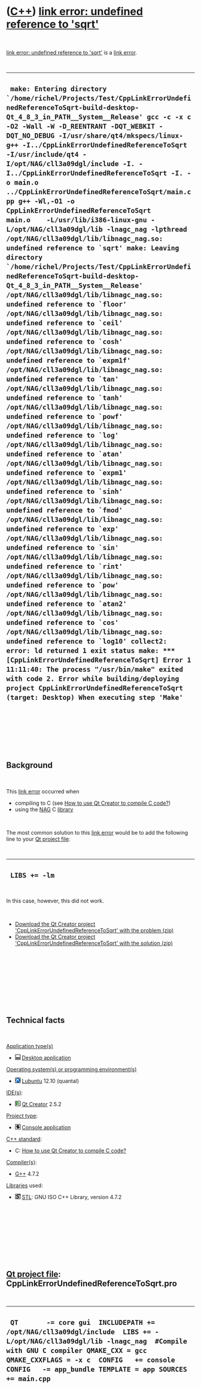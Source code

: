 
 

 

 

 

 

([C++](Cpp.md)) [link error: undefined reference to 'sqrt'](CppLinkErrorUndefinedReferenceToSqrt.md)
======================================================================================================

 

[link error: undefined reference to
'sqrt'](CppLinkErrorUndefinedReferenceToSqrt.md) is a [link
error](CppLinkError.md).

 

  -----------------------------------------------------------------------------------------------------------------------------------------------------------------------------------------------------------------------------------------------------------------------------------------------------------------------------------------------------------------------------------------------------------------------------------------------------------------------------------------------------------------------------------------------------------------------------------------------------------------------------------------------------------------------------------------------------------------------------------------------------------------------------------------------------------------------------------------------------------------------------------------------------------------------------------------------------------------------------------------------------------------------------------------------------------------------------------------------------------------------------------------------------------------------------------------------------------------------------------------------------------------------------------------------------------------------------------------------------------------------------------------------------------------------------------------------------------------------------------------------------------------------------------------------------------------------------------------------------------------------------------------------------------------------------------------------------------------------------------------------------------------------------------------------------------------------------------------------------------------------------------------------------------------------------------------------------------------------------------------------------------------------------------------------------------------------------------------------------------------------------------------------------------------------------------------------------------------------------------------------------------------------------------------------------------------------------------------------------------------------------------------------------------------------------------------------------------------------------------------------
  ``  make: Entering directory `/home/richel/Projects/Test/CppLinkErrorUndefinedReferenceToSqrt-build-desktop-Qt_4_8_3_in_PATH__System__Release' gcc -c -x c -O2 -Wall -W -D_REENTRANT -DQT_WEBKIT -DQT_NO_DEBUG -I/usr/share/qt4/mkspecs/linux-g++ -I../CppLinkErrorUndefinedReferenceToSqrt -I/usr/include/qt4 -I/opt/NAG/cll3a09dgl/include -I. -I../CppLinkErrorUndefinedReferenceToSqrt -I. -o main.o ../CppLinkErrorUndefinedReferenceToSqrt/main.cpp g++ -Wl,-O1 -o CppLinkErrorUndefinedReferenceToSqrt main.o    -L/usr/lib/i386-linux-gnu -L/opt/NAG/cll3a09dgl/lib -lnagc_nag -lpthread  /opt/NAG/cll3a09dgl/lib/libnagc_nag.so: undefined reference to `sqrt' make: Leaving directory `/home/richel/Projects/Test/CppLinkErrorUndefinedReferenceToSqrt-build-desktop-Qt_4_8_3_in_PATH__System__Release' /opt/NAG/cll3a09dgl/lib/libnagc_nag.so: undefined reference to `floor' /opt/NAG/cll3a09dgl/lib/libnagc_nag.so: undefined reference to `ceil' /opt/NAG/cll3a09dgl/lib/libnagc_nag.so: undefined reference to `cosh' /opt/NAG/cll3a09dgl/lib/libnagc_nag.so: undefined reference to `expm1f' /opt/NAG/cll3a09dgl/lib/libnagc_nag.so: undefined reference to `tan' /opt/NAG/cll3a09dgl/lib/libnagc_nag.so: undefined reference to `tanh' /opt/NAG/cll3a09dgl/lib/libnagc_nag.so: undefined reference to `powf' /opt/NAG/cll3a09dgl/lib/libnagc_nag.so: undefined reference to `log' /opt/NAG/cll3a09dgl/lib/libnagc_nag.so: undefined reference to `atan' /opt/NAG/cll3a09dgl/lib/libnagc_nag.so: undefined reference to `expm1' /opt/NAG/cll3a09dgl/lib/libnagc_nag.so: undefined reference to `sinh' /opt/NAG/cll3a09dgl/lib/libnagc_nag.so: undefined reference to `fmod' /opt/NAG/cll3a09dgl/lib/libnagc_nag.so: undefined reference to `exp' /opt/NAG/cll3a09dgl/lib/libnagc_nag.so: undefined reference to `sin' /opt/NAG/cll3a09dgl/lib/libnagc_nag.so: undefined reference to `rint' /opt/NAG/cll3a09dgl/lib/libnagc_nag.so: undefined reference to `pow' /opt/NAG/cll3a09dgl/lib/libnagc_nag.so: undefined reference to `atan2' /opt/NAG/cll3a09dgl/lib/libnagc_nag.so: undefined reference to `cos' /opt/NAG/cll3a09dgl/lib/libnagc_nag.so: undefined reference to `log10' collect2: error: ld returned 1 exit status make: *** [CppLinkErrorUndefinedReferenceToSqrt] Error 1 11:11:40: The process "/usr/bin/make" exited with code 2. Error while building/deploying project CppLinkErrorUndefinedReferenceToSqrt (target: Desktop) When executing step 'Make' ``
  -----------------------------------------------------------------------------------------------------------------------------------------------------------------------------------------------------------------------------------------------------------------------------------------------------------------------------------------------------------------------------------------------------------------------------------------------------------------------------------------------------------------------------------------------------------------------------------------------------------------------------------------------------------------------------------------------------------------------------------------------------------------------------------------------------------------------------------------------------------------------------------------------------------------------------------------------------------------------------------------------------------------------------------------------------------------------------------------------------------------------------------------------------------------------------------------------------------------------------------------------------------------------------------------------------------------------------------------------------------------------------------------------------------------------------------------------------------------------------------------------------------------------------------------------------------------------------------------------------------------------------------------------------------------------------------------------------------------------------------------------------------------------------------------------------------------------------------------------------------------------------------------------------------------------------------------------------------------------------------------------------------------------------------------------------------------------------------------------------------------------------------------------------------------------------------------------------------------------------------------------------------------------------------------------------------------------------------------------------------------------------------------------------------------------------------------------------------------------------------------------

 

 

 

 

Background
----------

 

This [link error](CppLinkError.md) occurred when

-   compiling to C (see [How to use Qt Creator to compile C
    code?](CppCompilerC.md))
-   using the [NAG]() C [library](CppLibrary.md)

 

The most common solution to this [link error](CppLinkError.md) would be
to add the following line to your [Qt project
file](CppQtProjectFile.md):

 

  ----------------
  ` LIBS += -lm`
  ----------------

 

In this case, however, this did not work.

 

-   [Download the Qt Creator project
    'CppLinkErrorUndefinedReferenceToSqrt' with the
    problem (zip)](CppLinkErrorUndefinedReferenceToSqrtProblem.zip)
-   [Download the Qt Creator project
    'CppLinkErrorUndefinedReferenceToSqrt' with the
    solution (zip)](CppLinkErrorUndefinedReferenceToSqrtSolution.zip)

 

 

 

 

 

Technical facts
---------------

 

[Application type(s)](CppApplication.md)

-   ![Desktop](PicDesktop.png) [Desktop
    application](CppDesktopApplication.md)

[Operating system(s) or programming environment(s)](CppOs.md)

-   ![Lubuntu](PicLubuntu.png) [Lubuntu](CppLubuntu.md) 12.10 (quantal)

[IDE(s)](CppIde.md):

-   ![Qt Creator](PicQtCreator.png) [Qt Creator](CppQtCreator.md) 2.5.2

[Project type](CppQtProjectType.md):

-   ![console](PicConsole.png) [Console
    application](CppConsoleApplication.md)

[C++ standard](CppStandard.md):

-   C: [How to use Qt Creator to compile C code?](CppCompilerC.md)

[Compiler(s)](CppCompiler.md):

-   [G++](CppGpp.md) 4.7.2

[Libraries](CppLibrary.md) used:

-   ![STL](PicStl.png) [STL](CppStl.md): GNU ISO C++ Library, version
    4.7.2

 

 

 

 

 

[Qt project file](CppQtProjectFile.md): CppLinkErrorUndefinedReferenceToSqrt.pro
---------------------------------------------------------------------------------

 

  ----------------------------------------------------------------------------------------------------------------------------------------------------------------------------------------------------------------------------------------------------------------------
  ` QT       -= core gui  INCLUDEPATH += /opt/NAG/cll3a09dgl/include  LIBS += -L/opt/NAG/cll3a09dgl/lib -lnagc_nag  #Compile with GNU C compiler QMAKE_CXX = gcc QMAKE_CXXFLAGS = -x c  CONFIG   += console CONFIG   -= app_bundle TEMPLATE = app SOURCES += main.cpp`
  ----------------------------------------------------------------------------------------------------------------------------------------------------------------------------------------------------------------------------------------------------------------------

 

 

 

 

 

main.cpp
--------

 

  -------------------------------------------------------------------------------------------------------------------------------------------------------------------------------------------------------------------------------------------------------------------------------------------------------------------------------------------------------------------------------------------------------------
  ` #include <math.h> #include <nag.h> #include <nag_stdlib.h>  ///C code that is invalid C++ code struct template {     int new;     struct template* class; };  void test() {   struct template t;   t.new += 1;   t.class = 0; }   /* For C compiler */ int main(void) {   char * s = 0;   s = NAG_ALLOC(31,char);   if (!s)   {     /* ... */     return 1;   }   /* ... */   NAG_FREE(s);   return 0; }`
  -------------------------------------------------------------------------------------------------------------------------------------------------------------------------------------------------------------------------------------------------------------------------------------------------------------------------------------------------------------------------------------------------------------

 

 

 

 

 

Solution
--------

 

Add the following two lines to your [project
file](CppQtProjectFile.md):

 

  ------------------------------------
  ` QMAKE_LFLAGS += -lm LIBS += -lm`
  ------------------------------------

 

 

 

 

 

 

